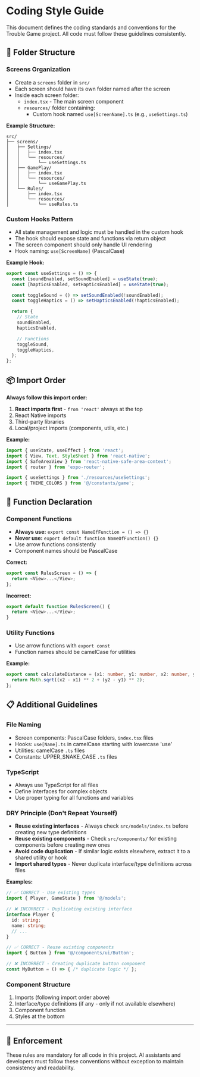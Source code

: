 # Coding Style Guide

This document defines the coding standards and conventions for the Trouble Game project. All code must follow these guidelines consistently.

## 📁 Folder Structure

### Screens Organization
- Create a `screens` folder in `src/`
- Each screen should have its own folder named after the screen
- Inside each screen folder:
  - `index.tsx` - The main screen component
  - `resources/` folder containing:
    - Custom hook named `use[ScreenName].ts` (e.g., `useSettings.ts`)

**Example Structure:**
```
src/
├── screens/
│   ├── Settings/
│   │   ├── index.tsx
│   │   └── resources/
│   │       └── useSettings.ts
│   ├── GamePlay/
│   │   ├── index.tsx
│   │   └── resources/
│   │       └── useGamePlay.ts
│   └── Rules/
│       ├── index.tsx
│       └── resources/
│           └── useRules.ts
```

### Custom Hooks Pattern
- All state management and logic must be handled in the custom hook
- The hook should expose state and functions via return object
- The screen component should only handle UI rendering
- Hook naming: `use[ScreenName]` (PascalCase)

**Example Hook:**
```typescript
export const useSettings = () => {
  const [soundEnabled, setSoundEnabled] = useState(true);
  const [hapticsEnabled, setHapticsEnabled] = useState(true);

  const toggleSound = () => setSoundEnabled(!soundEnabled);
  const toggleHaptics = () => setHapticsEnabled(!hapticsEnabled);

  return {
    // State
    soundEnabled,
    hapticsEnabled,

    // Functions
    toggleSound,
    toggleHaptics,
  };
};
```

## 📦 Import Order

**Always follow this import order:**

1. **React imports first** - `from 'react'` always at the top
2. React Native imports
3. Third-party libraries
4. Local/project imports (components, utils, etc.)

**Example:**
```typescript
import { useState, useEffect } from 'react';
import { View, Text, StyleSheet } from 'react-native';
import { SafeAreaView } from 'react-native-safe-area-context';
import { router } from 'expo-router';

import { useSettings } from './resources/useSettings';
import { THEME_COLORS } from '@/constants/game';
```

## 🔧 Function Declaration

### Component Functions
- **Always use:** `export const NameOfFunction = () => {}`
- **Never use:** `export default function NameOfFunction() {}`
- Use arrow functions consistently
- Component names should be PascalCase

**Correct:**
```typescript
export const RulesScreen = () => {
  return <View>...</View>;
};
```

**Incorrect:**
```typescript
export default function RulesScreen() {
  return <View>...</View>;
}
```

### Utility Functions
- Use arrow functions with `export const`
- Function names should be camelCase for utilities

**Example:**
```typescript
export const calculateDistance = (x1: number, y1: number, x2: number, y2: number) => {
  return Math.sqrt((x2 - x1) ** 2 + (y2 - y1) ** 2);
};
```

## 📋 Additional Guidelines

### File Naming
- Screen components: PascalCase folders, `index.tsx` files
- Hooks: `use[Name].ts` in camelCase starting with lowercase 'use'
- Utilities: camelCase `.ts` files
- Constants: UPPER_SNAKE_CASE `.ts` files

### TypeScript
- Always use TypeScript for all files
- Define interfaces for complex objects
- Use proper typing for all functions and variables

### DRY Principle (Don't Repeat Yourself)
- **Reuse existing interfaces** - Always check `src/models/index.ts` before creating new type definitions
- **Reuse existing components** - Check `src/components/` for existing components before creating new ones
- **Avoid code duplication** - If similar logic exists elsewhere, extract it to a shared utility or hook
- **Import shared types** - Never duplicate interface/type definitions across files

**Examples:**
```typescript
// ✅ CORRECT - Use existing types
import { Player, GameState } from '@/models';

// ❌ INCORRECT - Duplicating existing interface
interface Player {
  id: string;
  name: string;
  // ...
}

// ✅ CORRECT - Reuse existing components
import { Button } from '@/components/ui/Button';

// ❌ INCORRECT - Creating duplicate button component
const MyButton = () => { /* duplicate logic */ };
```

### Component Structure
1. Imports (following import order above)
2. Interface/type definitions (if any - only if not available elsewhere)
3. Component function
4. Styles at the bottom

---

## 🚨 Enforcement

These rules are mandatory for all code in this project. AI assistants and developers must follow these conventions without exception to maintain consistency and readability.
